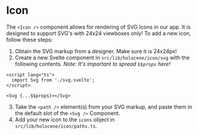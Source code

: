 # Icon

The `<Icon />` component allows for rendering of SVG Icons in our app. It is designed to support SVG's with 24x24 viewboxes only! To add a new icon, follow these steps:

1. Obtain the SVG markup from a designer. Make sure it is 24x24px!
2. Create a new Svelte component in `src/lib/holocene/icon/svg` with the following contents. _Note: It's important to spread `$$props` here!_

```
<script lang="ts">
  import Svg from './svg.svelte';
</script>

<Svg {...$$props}></Svg>
```

3. Take the `<path />` element(s) from your SVG markup, and paste them in the default slot of the `<Svg />` Component.
4. Add your new icon to the `icons` object in `src/lib/holocene/icon/paths.ts`.
